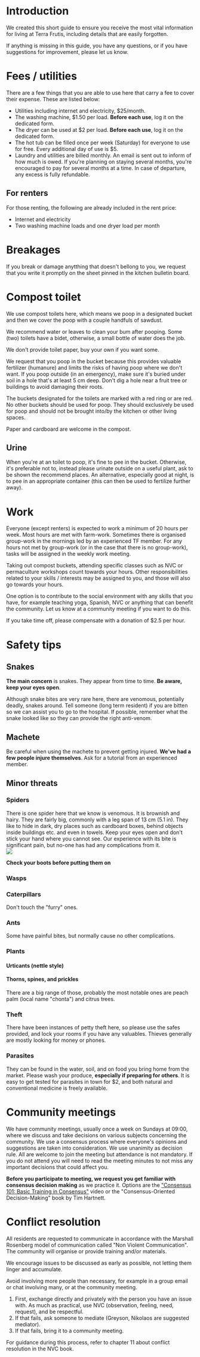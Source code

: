 # Introduction

We created this short guide to ensure you receive the most vital information for living at Terra Frutis, including details that are easily forgotten.

If anything is missing in this guide, you have any questions, or if you have suggestions for improvement, please let us know.


# Fees / utilities

There are a few things that you are able to use here that carry a fee to cover their expense. These are listed below:

- Utilities including internet and electricity, $25/month.
- The washing machine, $1.50 per load. **Before each use**, log it on the dedicated form.
- The dryer can be used at $2 per load. **Before each use**, log it on the dedicated form.
- The hot tub can be filled once per week (Saturday) for everyone to use for free. Every additional day of use is $5.
- Laundry and utilities are billed monthly. An email is sent out to inform of how much is owed. If you're planning on staying several months, you're encouraged to pay for several months at a time. In case of departure, any excess is fully refundable.


## For renters

For those renting, the following are already included in the rent price:

- Internet and electricity
- Two washing machine loads and one dryer load per month


# Breakages

If you break or damage anytthing that doesn't bellong to you, we request that you write it promptly on the sheet pinned in the kitchen bulletin board. 


# Compost toilet

We use compost toilets here, which means we poop in a designated bucket and then we cover the poop with a couple handfuls of sawdust.

We recommend water or leaves to clean your bum after pooping. Some (two) toilets have a bidet, otherwise, a small bottle of water does the job.

We don't provide toilet paper, buy your own if you want some.

We request that you poop in the bucket because this provides valuable fertilizer (humanure) and limits the risks of having poop where we don't want. If you poop outside (in an emergency), make sure it's buried under soil in a hole that's at least 5 cm deep. Don't dig a hole near a fruit tree or buildings to avoid damaging their roots.

The buckets designated for the toilets are marked with a red ring or are red. No other buckets should be used for poop. They should exclusively be used for poop and should not be brought into/by the kitchen or other living spaces. 

Paper and cardboard are welcome in the compost.


## Urine

When you're at an toilet to poop, it's fine to pee in the bucket. Otherwise, it's preferable not to, instead please urinate outside on a useful plant, ask to be shown the recommend places. An alternative, especially good at night, is to pee in an appropriate container (this can then be used to fertilize further away).


# Work

Everyone (except renters) is expected to work a minimum of 20 hours per week. Most hours are met with farm-work. Sometimes there is organised group-work in the mornings led by an experienced TF member. For any hours not met by group-work (or in the case that there is no group-work), tasks will be assigned in the weekly work meeting.

Taking out compost buckets, attending specific classes such as NVC or permaculture workshops count towards your hours. Other responsibilities related to your skills / interests may be assigned to you, and those will also go towards your hours.

One option is to contribute to the social environment with any skills that you have, for example teaching yoga, Spanish, NVC or anything that can benefit the community. Let us know at a community meeting if you want to do this.

If you take time off, please compensate with a donation of $2.5 per hour.


# Safety tips

## Snakes

**The main concern** is snakes. They appear from time to time. **Be aware, keep your eyes open**.

Although snake bites are very rare here, there are venomous, potentially deadly, snakes around. Tell someone (long term resident) if you are bitten so we can assist you to go to the hospital. If possible, remember what the snake looked like so they can provide the right anti-venom.

## Machete

Be careful when using the machete to prevent getting injured. **We've had a few people injure themselves**. Ask for a tutorial from an experienced member.

## Minor threats

### Spiders

There is one spider here that we know is venomous. It is brownish and hairy. They are fairly big, commonly with a leg span of 13 cm (5.1 in). They like to hide in dark, dry places such as cardboard boxes, behind objects inside buildings etc. and even in towels. Keep your eyes open and don't stick your hand where you cannot see. Our experience with its bite is significant pain, but no-one has had any complications from it.  
![](../res/spider.jpg)

**Check your boots before putting them on**

### Wasps

### Caterpillars

Don't touch the "furry" ones.

### Ants

Some have painful bites, but normally cause no other complications.

### Plants

#### Urticants (nettle style)

#### Thorns, spines, and prickles

There are a big range of those, probably the most notable ones are peach palm (local name "chonta") and citrus trees.

### Theft

There have been instances of petty theft here, so please use the safes provided, and lock your rooms if you have any valuables. Thieves generally are mostly looking for money or phones.

### Parasites

They can be found in the water, soil, and on food you bring home from the market. Please wash your produce, **especially if preparing for others**.
It is easy to get tested for parasites in town for $2, and both natural and conventional medicine is freely available.


# Community meetings

We have community meetings, usually once a week on Sundays at 09:00, where we discuss and take decisions on various subjects concerning the community. We use a consensus process where everyone's opinions and suggestions are taken into consideration. We use unanimity as decision rule. All are welcome to join the meeting but attendance is not mandatory. If you do not attend you will need to read the meeting minutes to not miss any important decisions that could affect you.

**Before you participate to meeting, we request you get familiar with consensus decision making** as we practice it.
Options are the ["Consensus 101: Basic Training in Consensus"](https://youtu.be/_m3yjrC23Fc) video or the "Consensus-Oriented Decision-Making" book by Tim Hartnett.


# Conflict resolution

All residents are requested to communicate in accordance with the Marshall Rosenberg model of communication called "Non Violent Communication". The community will organise or provide training and/or materials.

We encourage issues to be discussed as early as possible, not letting them linger and accumulate.

Avoid involving more people than necessary, for example in a group email or chat involving many, or at the community meeting.

1. First, exchange directly and privately with the person you have an issue with. As much as practical, use NVC (observation, feeling, need, request), and be respectful.
2. If that fails, ask someone to mediate (Greyson, Nikolaos are suggested mediator).
3. If that fails, bring it to a community meeting.

For guidance during this process, refer to chapter 11 about conflict resolution in the NVC book.
